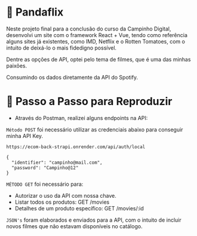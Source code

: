# 🐼 Pandaflix

Neste projeto final para a conclusão do curso da Campinho Digital, desenvolvi um site com o framework React + Vue, tendo como referência alguns sites já existentes, como IMD, Netflix e o Rotten Tomatoes, com o intuito de deixá-lo o mais fidedigno possível.

Dentre as opções de API, optei pelo tema de filmes, que é uma das minhas paixões.

Consumindo os dados diretamente da API do Spotify.

# 📑 Passo a Passo para Reproduzir
- Através do Postman, realizei alguns endpoints na API:

`Método POST` foi necessário utilizar as credenciais abaixo para conseguir minha API Key.

```
https://ecom-back-strapi.onrender.com/api/auth/local
```

```
{
  "identifier": "campinho@mail.com",
  "password": "Campinho@12"
}
```

`MÉTODO GET` foi necessário para:
- Autorizar o uso da API com nossa chave.
- Listar todos os produtos: GET /movies
- Detalhes de um produto específico: GET /movies/:id

`JSON's` foram elaborados e enviados para a API, com o intuito de incluir novos filmes que não estavam disponíveis no catálogo.

